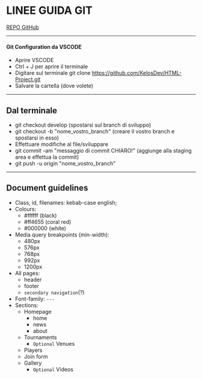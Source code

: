# LINEE GUIDA GIT
[REPO GitHub](https://github.com/KelosDev/HTML-Project.git)
***
#### Git Configuration da VSCODE
- Aprire VSCODE
- Ctrl + J per aprire il terminale
- Digitare sul terminale git clone https://github.com/KelosDev/HTML-Project.git
- Salvare la cartella (dove volete)

***
## Dal terminale
- git checkout develop (spostarsi sul branch di sviluppo)
- git checkout -b "nome_vostro_branch" (creare il vostro branch e spostarsi in esso)
- Effettuare modifiche al file/sviluppare
- git commit -am "messaggio di commit CHIARO!" (aggiunge alla staging area e effettua la commit)
- git push -u origin "nome_vostro_branch"

***
## Document guidelines

- Class, id, filenames: kebab-case english;
- Colours:
    - #ffffff (black)
    - #ff4655 (coral red)
    - #000000 (white)
- Media query breakpoints (min-width):
    - 480px
    - 576px
    - 768px
    - 992px
    - 1200px
- All pages:
    - header
    - footer
    - `secondary navigation`(?)
- Font-family: `---`
- Sections:
    - Homepage
        - home
        - news
        - about
    - Tournaments
        - `Optional` Venues
    - Players
    - Join form
    - Gallery
        - `Optional` Videos